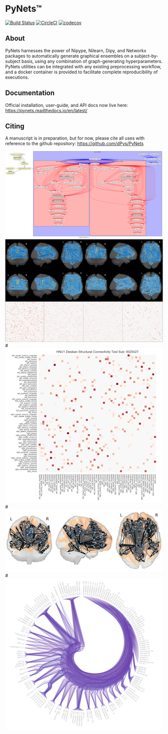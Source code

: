 PyNets™
=======
[![Build Status](https://travis-ci.org/dPys/PyNets.svg?branch=master)](https://travis-ci.org/dPys/PyNets)
[![CircleCI](https://circleci.com/gh/dPys/PyNets.svg?style=svg)](https://circleci.com/gh/dPys/PyNets)
[![codecov](https://codecov.io/gh/dPys/PyNets/branch/master/graph/badge.svg)](https://codecov.io/gh/dPys/PyNets)

About
-----
PyNets harnesses the power of Nipype, Nilearn, Dipy, and Networkx packages to automatically generate graphical ensembles on a subject-by-subject basis, using any combination of graph-generating hyperparameters. PyNets utilities can be integrated with any existing preprocessing workflow, and a docker container is provided to facilitate complete reproducibility of executions.

Documentation
-------------
Official installation, user-guide, and API docs now live here: https://pynets.readthedocs.io/en/latest/

Citing
------
A manuscript is in preparation, but for now, please cite all uses with reference
to the github repository: https://github.com/dPys/PyNets

![](docs/_static/graph.png)
![](docs/_static/triple.png)
#![](docs/_static/structural_adj_mat.png)
#![](docs/_static/pynets_diffusion.png)
#![](docs/_static/link_communities.png)
